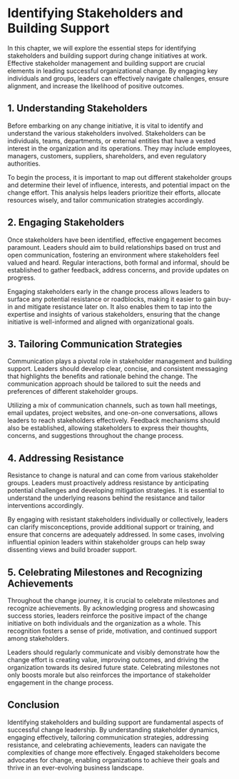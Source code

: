 # Identifying Stakeholders and Building Support

In this chapter, we will explore the essential steps for identifying stakeholders and building support during change initiatives at work. Effective stakeholder management and building support are crucial elements in leading successful organizational change. By engaging key individuals and groups, leaders can effectively navigate challenges, ensure alignment, and increase the likelihood of positive outcomes.

## 1\. Understanding Stakeholders

Before embarking on any change initiative, it is vital to identify and understand the various stakeholders involved. Stakeholders can be individuals, teams, departments, or external entities that have a vested interest in the organization and its operations. They may include employees, managers, customers, suppliers, shareholders, and even regulatory authorities.

To begin the process, it is important to map out different stakeholder groups and determine their level of influence, interests, and potential impact on the change effort. This analysis helps leaders prioritize their efforts, allocate resources wisely, and tailor communication strategies accordingly.

## 2\. Engaging Stakeholders

Once stakeholders have been identified, effective engagement becomes paramount. Leaders should aim to build relationships based on trust and open communication, fostering an environment where stakeholders feel valued and heard. Regular interactions, both formal and informal, should be established to gather feedback, address concerns, and provide updates on progress.

Engaging stakeholders early in the change process allows leaders to surface any potential resistance or roadblocks, making it easier to gain buy-in and mitigate resistance later on. It also enables them to tap into the expertise and insights of various stakeholders, ensuring that the change initiative is well-informed and aligned with organizational goals.

## 3\. Tailoring Communication Strategies

Communication plays a pivotal role in stakeholder management and building support. Leaders should develop clear, concise, and consistent messaging that highlights the benefits and rationale behind the change. The communication approach should be tailored to suit the needs and preferences of different stakeholder groups.

Utilizing a mix of communication channels, such as town hall meetings, email updates, project websites, and one-on-one conversations, allows leaders to reach stakeholders effectively. Feedback mechanisms should also be established, allowing stakeholders to express their thoughts, concerns, and suggestions throughout the change process.

## 4\. Addressing Resistance

Resistance to change is natural and can come from various stakeholder groups. Leaders must proactively address resistance by anticipating potential challenges and developing mitigation strategies. It is essential to understand the underlying reasons behind the resistance and tailor interventions accordingly.

By engaging with resistant stakeholders individually or collectively, leaders can clarify misconceptions, provide additional support or training, and ensure that concerns are adequately addressed. In some cases, involving influential opinion leaders within stakeholder groups can help sway dissenting views and build broader support.

## 5\. Celebrating Milestones and Recognizing Achievements

Throughout the change journey, it is crucial to celebrate milestones and recognize achievements. By acknowledging progress and showcasing success stories, leaders reinforce the positive impact of the change initiative on both individuals and the organization as a whole. This recognition fosters a sense of pride, motivation, and continued support among stakeholders.

Leaders should regularly communicate and visibly demonstrate how the change effort is creating value, improving outcomes, and driving the organization towards its desired future state. Celebrating milestones not only boosts morale but also reinforces the importance of stakeholder engagement in the change process.

## Conclusion

Identifying stakeholders and building support are fundamental aspects of successful change leadership. By understanding stakeholder dynamics, engaging effectively, tailoring communication strategies, addressing resistance, and celebrating achievements, leaders can navigate the complexities of change more effectively. Engaged stakeholders become advocates for change, enabling organizations to achieve their goals and thrive in an ever-evolving business landscape.
